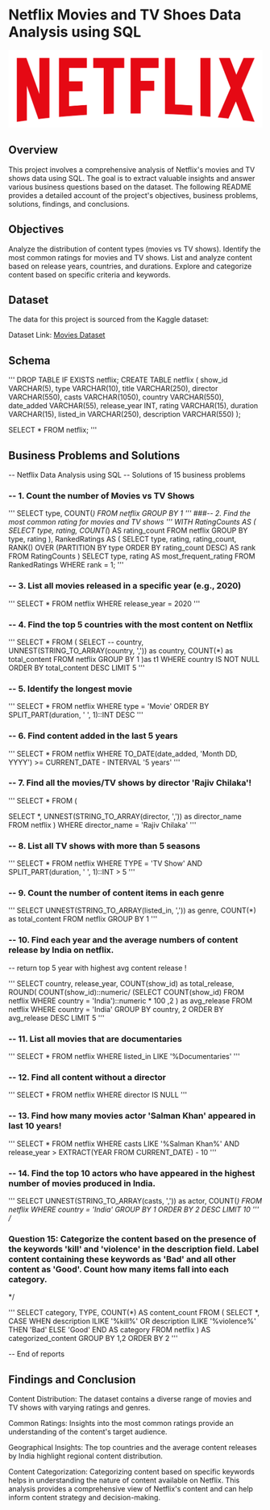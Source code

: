 # Netflix Movies and TV Shoes Data Analysis using SQL
![Netflix Logo](logo.png)


## Overview
This project involves a comprehensive analysis of Netflix's movies and TV shows data using SQL. The goal is to extract valuable insights and answer various business questions based on the dataset. The following README provides a detailed account of the project's objectives, business problems, solutions, findings, and conclusions.

## Objectives
Analyze the distribution of content types (movies vs TV shows).
Identify the most common ratings for movies and TV shows.
List and analyze content based on release years, countries, and durations.
Explore and categorize content based on specific criteria and keywords.

## Dataset
The data for this project is sourced from the Kaggle dataset:

Dataset Link: [Movies Dataset](https://www.kaggle.com/datasets/shivamb/netflix-shows)
## Schema
'''
DROP TABLE IF EXISTS netflix;
CREATE TABLE netflix
(
	show_id	VARCHAR(5),
	type    VARCHAR(10),
	title	VARCHAR(250),
	director VARCHAR(550),
	casts	VARCHAR(1050),
	country	VARCHAR(550),
	date_added	VARCHAR(55),
	release_year	INT,
	rating	VARCHAR(15),
	duration	VARCHAR(15),
	listed_in	VARCHAR(250),
	description VARCHAR(550)
);

SELECT * FROM netflix;
'''
## Business Problems and Solutions
 -- Netflix Data Analysis using SQL
-- Solutions of 15 business problems
### -- 1. Count the number of Movies vs TV Shows
'''
SELECT 
	type,
	COUNT(*)
FROM netflix
GROUP BY 1
'''
###-- 2. Find the most common rating for movies and TV shows
'''
WITH RatingCounts AS (
    SELECT 
        type,
        rating,
        COUNT(*) AS rating_count
    FROM netflix
    GROUP BY type, rating
),
RankedRatings AS (
    SELECT 
        type,
        rating,
        rating_count,
        RANK() OVER (PARTITION BY type ORDER BY rating_count DESC) AS rank
    FROM RatingCounts
)
SELECT 
    type,
    rating AS most_frequent_rating
FROM RankedRatings
WHERE rank = 1;
'''

### -- 3. List all movies released in a specific year (e.g., 2020)
'''
SELECT * 
FROM netflix
WHERE release_year = 2020
'''

### -- 4. Find the top 5 countries with the most content on Netflix
'''
SELECT * 
FROM
(
	SELECT 
		-- country,
		UNNEST(STRING_TO_ARRAY(country, ',')) as country,
		COUNT(*) as total_content
	FROM netflix
	GROUP BY 1
)as t1
WHERE country IS NOT NULL
ORDER BY total_content DESC
LIMIT 5
'''

### -- 5. Identify the longest movie
'''
SELECT 
	*
FROM netflix
WHERE type = 'Movie'
ORDER BY SPLIT_PART(duration, ' ', 1)::INT DESC
'''

### -- 6. Find content added in the last 5 years
'''
SELECT
*
FROM netflix
WHERE TO_DATE(date_added, 'Month DD, YYYY') >= CURRENT_DATE - INTERVAL '5 years'
'''

### -- 7. Find all the movies/TV shows by director 'Rajiv Chilaka'!
'''
SELECT *
FROM
(

SELECT 
	*,
	UNNEST(STRING_TO_ARRAY(director, ',')) as director_name
FROM 
netflix
)
WHERE 
	director_name = 'Rajiv Chilaka'
'''


### -- 8. List all TV shows with more than 5 seasons
'''
SELECT *
FROM netflix
WHERE 
	TYPE = 'TV Show'
	AND
	SPLIT_PART(duration, ' ', 1)::INT > 5
'''

### -- 9. Count the number of content items in each genre
'''
SELECT 
	UNNEST(STRING_TO_ARRAY(listed_in, ',')) as genre,
	COUNT(*) as total_content
FROM netflix
GROUP BY 1
'''

### -- 10. Find each year and the average numbers of content release by India on netflix. 
-- return top 5 year with highest avg content release !

'''
SELECT 
	country,
	release_year,
	COUNT(show_id) as total_release,
	ROUND(
		COUNT(show_id)::numeric/
		(SELECT COUNT(show_id) FROM netflix WHERE country = 'India')::numeric * 100 
		,2
		)
		as avg_release
FROM netflix
WHERE country = 'India' 
GROUP BY country, 2
ORDER BY avg_release DESC 
LIMIT 5
'''

### -- 11. List all movies that are documentaries
'''
SELECT * FROM netflix
WHERE listed_in LIKE '%Documentaries'
'''


### -- 12. Find all content without a director
'''
SELECT * FROM netflix
WHERE director IS NULL
'''

### -- 13. Find how many movies actor 'Salman Khan' appeared in last 10 years!
'''
SELECT * FROM netflix
WHERE 
	casts LIKE '%Salman Khan%'
	AND 
	release_year > EXTRACT(YEAR FROM CURRENT_DATE) - 10
'''

### -- 14. Find the top 10 actors who have appeared in the highest number of movies produced in India.

'''
SELECT 
	UNNEST(STRING_TO_ARRAY(casts, ',')) as actor,
	COUNT(*)
FROM netflix
WHERE country = 'India'
GROUP BY 1
ORDER BY 2 DESC
LIMIT 10
'''
/*
### Question 15: Categorize the content based on the presence of the keywords 'kill' and 'violence' in  the description field. Label content containing these keywords as 'Bad' and all other  content as 'Good'. Count how many items fall into each category.
*/

'''
SELECT 
    category,
	TYPE,
    COUNT(*) AS content_count
FROM (
    SELECT 
		*,
        CASE 
            WHEN description ILIKE '%kill%' OR description ILIKE '%violence%' THEN 'Bad'
            ELSE 'Good'
        END AS category
    FROM netflix
) AS categorized_content
GROUP BY 1,2
ORDER BY 2
'''



-- End of reports

## Findings and Conclusion

Content Distribution: The dataset contains a diverse range of movies and TV shows with varying ratings and genres.

Common Ratings: Insights into the most common ratings provide an understanding of the content's target audience.

Geographical Insights: The top countries and the average content releases by India highlight regional content distribution.

Content Categorization: Categorizing content based on specific keywords helps in understanding the nature of content available on Netflix.
This analysis provides a comprehensive view of Netflix's content and can help inform content strategy and decision-making.
